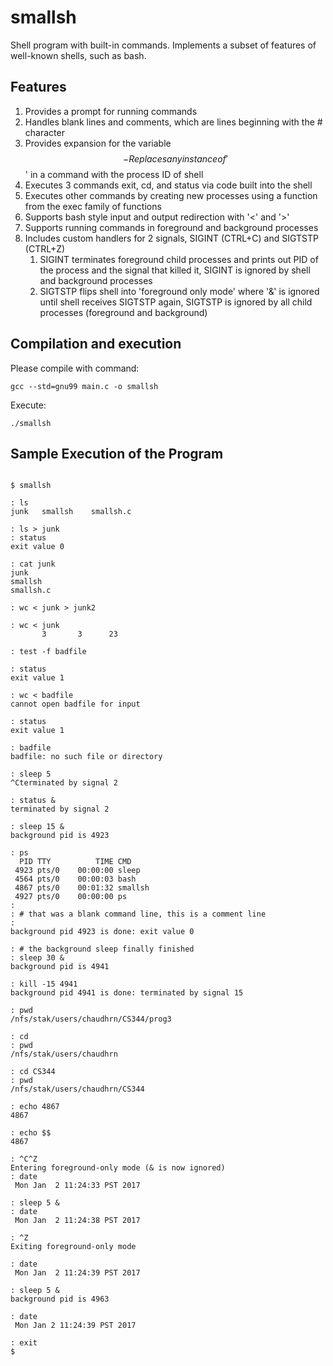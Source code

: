 # smallsh

Shell program with built-in commands. Implements a subset of features of well-known shells, such as bash.

## Features

1. Provides a prompt for running commands
2. Handles blank lines and comments, which are lines beginning with the # character
3. Provides expansion for the variable $$ - Replaces any instance of '$$' in a command with the process ID of shell
4. Executes 3 commands exit, cd, and status via code built into the shell
5. Executes other commands by creating new processes using a function from the exec family of functions
6. Supports bash style input and output redirection with '<' and '>'
7. Supports running commands in foreground and background processes
8. Includes custom handlers for 2 signals, SIGINT (CTRL+C) and SIGTSTP (CTRL+Z)
    1. SIGINT terminates foreground child processes and prints out PID of the process and the signal that killed it, SIGINT is ignored by shell and background processes
    2. SIGTSTP flips shell into 'foreground only mode' where '&' is ignored until shell receives SIGTSTP again, SIGTSTP is ignored by all child processes (foreground and background)

## Compilation and execution

Please compile with command:
```
gcc --std=gnu99 main.c -o smallsh
```

Execute:
```
./smallsh
```

## Sample Execution of the Program

```

$ smallsh

: ls
junk   smallsh    smallsh.c

: ls > junk
: status
exit value 0

: cat junk
junk
smallsh
smallsh.c

: wc < junk > junk2

: wc < junk
       3       3      23
       
: test -f badfile

: status
exit value 1

: wc < badfile
cannot open badfile for input

: status
exit value 1

: badfile
badfile: no such file or directory

: sleep 5
^Cterminated by signal 2

: status &
terminated by signal 2

: sleep 15 &
background pid is 4923

: ps
  PID TTY          TIME CMD
 4923 pts/0    00:00:00 sleep
 4564 pts/0    00:00:03 bash
 4867 pts/0    00:01:32 smallsh
 4927 pts/0    00:00:00 ps
:
: # that was a blank command line, this is a comment line
:
background pid 4923 is done: exit value 0

: # the background sleep finally finished
: sleep 30 &
background pid is 4941

: kill -15 4941
background pid 4941 is done: terminated by signal 15

: pwd
/nfs/stak/users/chaudhrn/CS344/prog3

: cd
: pwd
/nfs/stak/users/chaudhrn

: cd CS344
: pwd
/nfs/stak/users/chaudhrn/CS344

: echo 4867
4867

: echo $$
4867

: ^C^Z
Entering foreground-only mode (& is now ignored)
: date
 Mon Jan  2 11:24:33 PST 2017
 
: sleep 5 &
: date
 Mon Jan  2 11:24:38 PST 2017
 
: ^Z
Exiting foreground-only mode

: date
 Mon Jan  2 11:24:39 PST 2017
 
: sleep 5 &
background pid is 4963

: date
 Mon Jan 2 11:24:39 PST 2017
 
: exit
$
```
